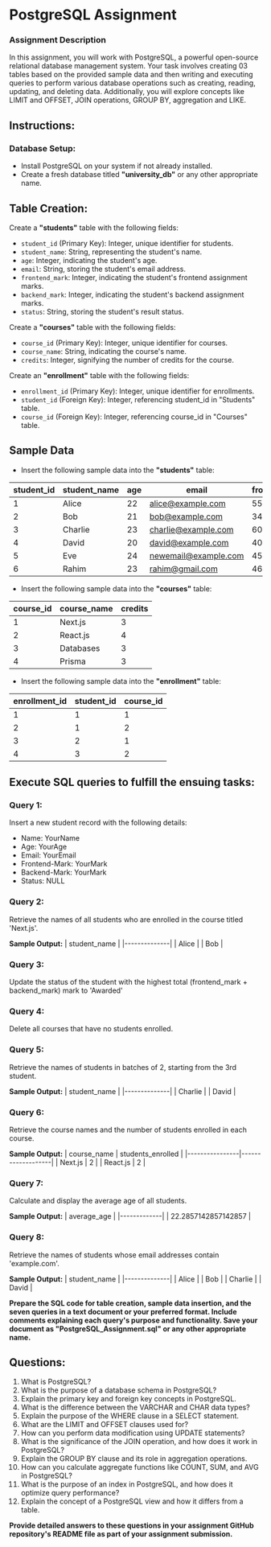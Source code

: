 # PostgreSQL Assignment

### Assignment Description

In this assignment, you will work with PostgreSQL, a powerful open-source relational database management system. Your task involves creating 03 tables based on the provided sample data and then writing and executing queries to perform various database operations such as creating, reading, updating, and deleting data. Additionally, you will explore concepts like LIMIT and OFFSET, JOIN operations, GROUP BY, aggregation and LIKE.

## Instructions:

### Database Setup:

- Install PostgreSQL on your system if not already installed.
- Create a fresh database titled **"university_db"** or any other appropriate name.

## Table Creation:

Create a **"students"** table with the following fields:

- `student_id` (Primary Key): Integer, unique identifier for students.
- `student_name`: String, representing the student's name.
- `age`: Integer, indicating the student's age.
- `email`: String, storing the student's email address.
- `frontend_mark`: Integer, indicating the student's frontend assignment marks.
- `backend_mark`: Integer, indicating the student's backend assignment marks.
- `status`: String, storing the student's result status.

Create a **"courses"** table with the following fields:

- `course_id` (Primary Key): Integer, unique identifier for courses.
- `course_name`: String, indicating the course's name.
- `credits`: Integer, signifying the number of credits for the course.

Create an **"enrollment"** table with the following fields:

- `enrollment_id` (Primary Key): Integer, unique identifier for enrollments.
- `student_id` (Foreign Key): Integer, referencing student_id in "Students" table.
- `course_id` (Foreign Key): Integer, referencing course_id in "Courses" table.

## Sample Data

- Insert the following sample data into the **"students"** table:

| student_id | student_name | age | email             | frontend_mark   | backend_mark  | status   |
|------------|--------------|-----|-------------------|-----------------|---------------|----------|
| 1          | Alice        | 22  | alice@example.com| 55               | 57            | NULL     |
| 2          | Bob          | 21  | bob@example.com  | 34               | 45            | NULL     |
| 3          | Charlie      | 23  | charlie@example.com| 60             | 59            | NULL     |
| 4          | David        | 20  | david@example.com| 40               | 49            | NULL     |
| 5          | Eve          | 24  | newemail@example.com| 45            | 34            | NULL     |
| 6          | Rahim        | 23  | rahim@gmail.com  | 46               | 42            | NULL     |

- Insert the following sample data into the **"courses"** table:

| course_id | course_name    | credits |
|-----------|----------------|---------|
| 1         | Next.js    | 3       |
| 2         | React.js     | 4       |
| 3         | Databases      | 3       |
| 4         | Prisma         | 3        |


- Insert the following sample data into the **"enrollment"** table:

| enrollment_id | student_id | course_id |
|---------------|------------|-----------|
| 1             | 1          | 1         |
| 2             | 1          | 2         |
| 3             | 2          | 1         |
| 4             | 3          | 2         |



## Execute SQL queries to fulfill the ensuing tasks:

### Query 1:
Insert a new student record with the following details:

- Name: YourName
- Age: YourAge
- Email: YourEmail
- Frontend-Mark: YourMark
- Backend-Mark: YourMark
- Status: NULL


### Query 2:
Retrieve the names of all students who are enrolled in the course titled 'Next.js'.

**Sample Output:**
| student_name |
|--------------|
| Alice        |
| Bob        |

### Query 3:
Update the status of the student with the highest total (frontend_mark + backend_mark) mark to 'Awarded'

### Query 4:
Delete all courses that have no students enrolled.

### Query 5:
Retrieve the names of students in batches of 2, starting from the 3rd student.

**Sample Output:**
| student_name |
|--------------|
| Charlie      |
| David        |

### Query 6:
Retrieve the course names and the number of students enrolled in each course.

**Sample Output:**
| course_name    | students_enrolled |
|----------------|-------------------|
| Next.js        | 2                 |
| React.js       | 2                 |


### Query 7:
Calculate and display the average age of all students.

**Sample Output:**
| average_age |
|-------------|
| 22.2857142857142857       |

### Query 8:
Retrieve the names of students whose email addresses contain 'example.com'.

**Sample Output:**
| student_name |
|--------------|
| Alice        |
| Bob          |
| Charlie      |
| David        |


**Prepare the SQL code for table creation, sample data insertion, and the seven queries in a text document or your preferred format. Include comments explaining each query's purpose and functionality. Save your document as "PostgreSQL_Assignment.sql" or any other appropriate name.**

## Questions:
1. What is PostgreSQL?
2. What is the purpose of a database schema in PostgreSQL?
3. Explain the primary key and foreign key concepts in PostgreSQL.
4. What is the difference between the VARCHAR and CHAR data types?
5. Explain the purpose of the WHERE clause in a SELECT statement.
6. What are the LIMIT and OFFSET clauses used for?
7. How can you perform data modification using UPDATE statements?
8. What is the significance of the JOIN operation, and how does it work in PostgreSQL?
9. Explain the GROUP BY clause and its role in aggregation operations.
10. How can you calculate aggregate functions like COUNT, SUM, and AVG in PostgreSQL?
11. What is the purpose of an index in PostgreSQL, and how does it optimize query performance?
12. Explain the concept of a PostgreSQL view and how it differs from a table.

**Provide detailed answers to these questions in your assignment GitHub repository's README file as part of your assignment submission.**
